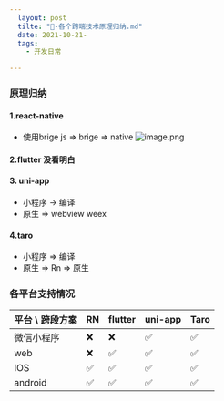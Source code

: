 ```yaml
---
  layout: post
  tilte: "🎥-各个跨端技术原理归纳.md"
  date: 2021-10-21-
  tags: 
    - 开发日常

---
```


### 原理归纳
#### 1.react-native
  - 使用brige js => brige => native
![image.png](https://upload-images.jianshu.io/upload_images/15312191-10dbbf940db1a777.png?imageMogr2/auto-orient/strip%7CimageView2/2/w/1240)

#### 2.flutter 没看明白

#### 3. uni-app 
  - 小程序 -> 编译
  - 原生 => webview weex

#### 4.taro
  - 小程序 => 编译
  - 原生 => Rn => 原生
### 各平台支持情况

| 平台 \ 跨段方案 | RN | flutter | uni-app| Taro|
| --- | --- |--- | --- | --
|微信小程序| ❌ | ❌| ✅| ✅|
|web| ❌ | ✅| ✅ | ✅|
|IOS| ✅| ✅| ✅ | ✅|
|android| ✅ | ✅| ✅ | ✅|